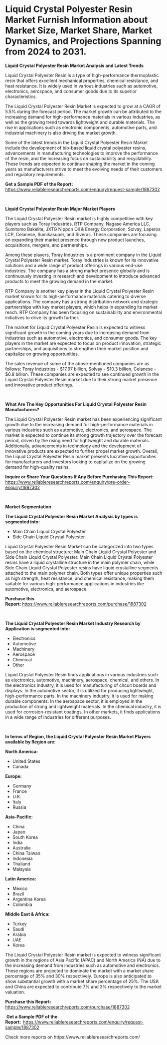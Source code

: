 <p><h1>Liquid Crystal Polyester Resin Market Furnish Information about Market Size, Market Share, Market Dynamics, and Projections Spanning from 2024 to 2031.</h1></p><p><strong>Liquid Crystal Polyester Resin Market Analysis and Latest Trends</strong></p>
<p><p>Liquid Crystal Polyester Resin is a type of high-performance thermoplastic resin that offers excellent mechanical properties, chemical resistance, and heat resistance. It is widely used in various industries such as automotive, electronics, aerospace, and consumer goods due to its superior characteristics.</p><p>The Liquid Crystal Polyester Resin Market is expected to grow at a CAGR of 5.5% during the forecast period. The market growth can be attributed to the increasing demand for high-performance materials in various industries, as well as the growing trend towards lightweight and durable materials. The rise in applications such as electronic components, automotive parts, and industrial machinery is also driving the market growth.</p><p>Some of the latest trends in the Liquid Crystal Polyester Resin Market include the development of bio-based liquid crystal polyester resins, advancements in manufacturing technologies to improve the performance of the resin, and the increasing focus on sustainability and recyclability. These trends are expected to continue shaping the market in the coming years as manufacturers strive to meet the evolving needs of their customers and regulatory requirements.</p></p>
<p><strong>Get a Sample PDF of the Report:&nbsp;</strong> <a href="https://www.reliableresearchreports.com/enquiry/request-sample/1887302">https://www.reliableresearchreports.com/enquiry/request-sample/1887302</a></p>
<p>&nbsp;</p>
<p><strong>Liquid Crystal Polyester Resin Major Market Players</strong></p>
<p><p>The Liquid Crystal Polyester Resin market is highly competitive with key players such as Toray Industries, RTP Company, Nagase America LLC, Sumitomo Bakelite, JXTG Nippon Oil & Energy Corporation, Solvay, Laperos LCP, Celanese, Sumikasuper, and Siveras. These companies are focusing on expanding their market presence through new product launches, acquisitions, mergers, and partnerships.</p><p>Among these players, Toray Industries is a prominent company in the Liquid Crystal Polyester Resin market. Toray Industries is known for its innovative solutions and a wide range of product offerings in various end-use industries. The company has a strong market presence globally and is continuously investing in research and development to introduce advanced products to meet the growing demand in the market.</p><p>RTP Company is another key player in the Liquid Crystal Polyester Resin market known for its high-performance materials catering to diverse applications. The company has a strong distribution network and strategic partnerships with key market players, which helps in expanding its market reach. RTP Company has been focusing on sustainability and environmental initiatives to drive its growth further.</p><p>The market for Liquid Crystal Polyester Resin is expected to witness significant growth in the coming years due to increasing demand from industries such as automotive, electronics, and consumer goods. The key players in the market are expected to focus on product innovation, strategic partnerships, and acquisitions to strengthen their market position and capitalize on growing opportunities.</p><p>The sales revenue of some of the above-mentioned companies are as follows: Toray Industries - $17.97 billion, Solvay - $10.3 billion, Celanese - $6.8 billion. These companies are expected to see continued growth in the Liquid Crystal Polyester Resin market due to their strong market presence and innovative product offerings.</p></p>
<p>&nbsp;</p>
<p><strong>What Are The Key Opportunities For Liquid Crystal Polyester Resin Manufacturers?</strong></p>
<p><p>The Liquid Crystal Polyester Resin market has been experiencing significant growth due to the increasing demand for high-performance materials in various industries such as automotive, electronics, and aerospace. The market is expected to continue its strong growth trajectory over the forecast period, driven by the rising need for lightweight and durable materials. Additionally, advancements in technology and the development of innovative products are expected to further propel market growth. Overall, the Liquid Crystal Polyester Resin market presents lucrative opportunities for manufacturers and investors looking to capitalize on the growing demand for high-quality resins.</p></p>
<p><strong>Inquire or Share Your Questions If Any Before Purchasing This Report:</strong> <a href="https://www.reliableresearchreports.com/enquiry/pre-order-enquiry/1887302">https://www.reliableresearchreports.com/enquiry/pre-order-enquiry/1887302</a></p>
<p>&nbsp;</p>
<p><strong>Market Segmentation</strong></p>
<p><strong>The Liquid Crystal Polyester Resin Market Analysis by types is segmented into:</strong></p>
<p><ul><li>Main Chain Liquid Crystal Polyester</li><li>Side Chain Liquid Crystal Polyester</li></ul></p>
<p><p>Liquid Crystal Polyester Resin Market can be categorized into two types based on the chemical structure: Main Chain Liquid Crystal Polyester and Side Chain Liquid Crystal Polyester. Main Chain Liquid Crystal Polyester resins have a liquid crystalline structure in the main polymer chain, while Side Chain Liquid Crystal Polyester resins have liquid crystalline segments attached to the main polymer chain. Both types offer unique properties such as high strength, heat resistance, and chemical resistance, making them suitable for various high-performance applications in industries like automotive, electronics, and aerospace.</p></p>
<p><strong>Purchase this Report:&nbsp;</strong><a href="https://www.reliableresearchreports.com/purchase/1887302">https://www.reliableresearchreports.com/purchase/1887302</a></p>
<p>&nbsp;</p>
<p><strong>The Liquid Crystal Polyester Resin Market Industry Research by Application is segmented into:</strong></p>
<p><ul><li>Electronics</li><li>Automotive</li><li>Machinery</li><li>Aerospace</li><li>Chemical</li><li>Other</li></ul></p>
<p><p>Liquid Crystal Polyester Resin finds applications in various industries such as electronics, automotive, machinery, aerospace, chemical, and others. In the electronics industry, it is used for manufacturing of circuit boards and displays. In the automotive sector, it is utilized for producing lightweight, high-performance parts. In the machinery industry, it is used for making durable components. In the aerospace sector, it is employed in the production of strong and lightweight materials. In the chemical industry, it is used for corrosion-resistant coatings. In other markets, it finds applications in a wide range of industries for different purposes.</p></p>
<p>&nbsp;</p>
<p><strong>In terms of Region, the Liquid Crystal Polyester Resin Market Players available by Region are:</strong></p>
<p>
    <p> <strong> North America: </strong>
        <ul>
            <li>United States</li>
            <li>Canada</li>
        </ul>
        </p> 
    <p> <strong> Europe: </strong>
        <ul>
            <li>Germany</li>
            <li>France</li>
            <li>U.K.</li>
            <li>Italy</li>
            <li>Russia</li>
        </ul>
        </p> 
    <p> <strong> Asia-Pacific: </strong>
        <ul>
            <li>China</li>
            <li>Japan</li>
            <li>South Korea</li>
            <li>India</li>
            <li>Australia</li>
            <li>China Taiwan</li>
            <li>Indonesia</li>
            <li>Thailand</li>
            <li>Malaysia</li>
        </ul>
        </p> 
    <p> <strong> Latin America: </strong>
        <ul>
            <li>Mexico</li>
            <li>Brazil</li>
            <li>Argentina Korea</li>
            <li>Colombia</li>
        </ul>
        </p> 
    <p> <strong> Middle East & Africa: </strong>
        <ul>
            <li>Turkey</li>
            <li>Saudi</li>
            <li>Arabia</li>
            <li>UAE</li>
            <li>Korea</li>
        </ul>
    </p>
    </p>
<p><p>The Liquid Crystal Polyester Resin market is expected to witness significant growth in the regions of Asia Pacific (APAC) and North America (NA) due to the increasing demand from industries such as automotive and electronics. These regions are projected to dominate the market with a market share percentage of 35% and 30% respectively. Europe is also anticipated to show substantial growth with a market share percentage of 25%. The USA and China are expected to contribute 7% and 3% respectively to the market valuation.</p></p>
<p><strong>Purchase this Report: </strong><a href="https://www.reliableresearchreports.com/purchase/1887302">https://www.reliableresearchreports.com/purchase/1887302</a></p>
<p>&nbsp;<strong>Get a Sample PDF of the Report:&nbsp;&nbsp;</strong><a href="https://www.reliableresearchreports.com/enquiry/request-sample/1887302">https://www.reliableresearchreports.com/enquiry/request-sample/1887302</a></p>
<p><strong></strong></p>
<p>Check more reports on https://www.reliableresearchreports.com/</p>